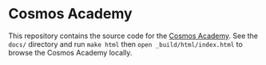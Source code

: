 # Cosmos Academy

This repository contains the source code for the [Cosmos Academy](http://cosmos-academy.readthedocs.io/en/master). See the `docs/` directory and run `make html` then `open _build/html/index.html` to browse the Cosmos Academy locally. 

